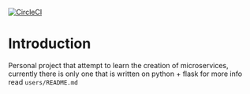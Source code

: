 [![CircleCI](https://circleci.com/gh/marianojabdala/microservices.svg?style=svg)](https://circleci.com/gh/marianojabdala/microservices)

# Introduction

Personal project that attempt to learn the creation of microservices, currently
there is only one that is written on python + flask for more info read `users/README.md`
